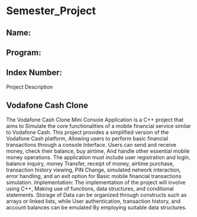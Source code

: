 # Semester_Project
## Name: 
## Program:
## Index Number:
Project Description
## Vodafone Cash Clone
The Vodafone Cash Clone Mini Console Application is a C++ project that aims to
Simulate the core functionalities of a mobile financial service similar to Vodafone
Cash. This project provides a simplified version of the Vodafone Cash platform,
Allowing users to perform basic financial transactions through a console
Interface. Users can send and receive money, check their balance, buy airtime,
And handle other essential mobile money operations.
The application must include user registration and login, balance inquiry, money
Transfer, receipt of money, airtime purchase, transaction history viewing, PIN
Change, simulated network interaction, error handling, and an exit option for
Basic mobile financial transactions simulation.
Implementation: The implementation of the project will involve using C++,
Making use of functions, data structures, and conditional statements. Storage of
Data can be organized through constructs such as arrays or linked lists, while
User authentication, transaction history, and account balances can be emulated
By employing suitable data structures.
